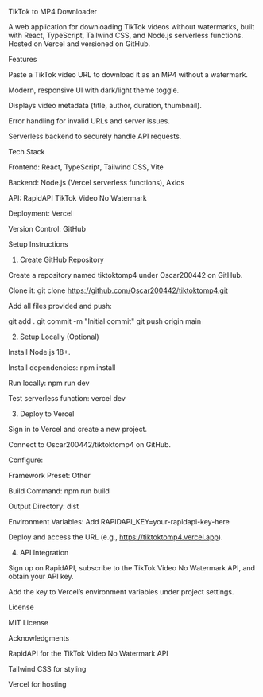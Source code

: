 TikTok to MP4 Downloader

A web application for downloading TikTok videos without watermarks, built with React, TypeScript, Tailwind CSS, and Node.js serverless functions. Hosted on Vercel and versioned on GitHub.

Features





Paste a TikTok video URL to download it as an MP4 without a watermark.



Modern, responsive UI with dark/light theme toggle.



Displays video metadata (title, author, duration, thumbnail).



Error handling for invalid URLs and server issues.



Serverless backend to securely handle API requests.

Tech Stack





Frontend: React, TypeScript, Tailwind CSS, Vite



Backend: Node.js (Vercel serverless functions), Axios



API: RapidAPI TikTok Video No Watermark



Deployment: Vercel



Version Control: GitHub

Setup Instructions

1. Create GitHub Repository





Create a repository named tiktoktomp4 under Oscar200442 on GitHub.



Clone it: git clone https://github.com/Oscar200442/tiktoktomp4.git



Add all files provided and push:

git add .
git commit -m "Initial commit"
git push origin main

2. Setup Locally (Optional)





Install Node.js 18+.



Install dependencies: npm install



Run locally: npm run dev



Test serverless function: vercel dev

3. Deploy to Vercel





Sign in to Vercel and create a new project.



Connect to Oscar200442/tiktoktomp4 on GitHub.



Configure:





Framework Preset: Other



Build Command: npm run build



Output Directory: dist



Environment Variables: Add RAPIDAPI_KEY=your-rapidapi-key-here



Deploy and access the URL (e.g., https://tiktoktomp4.vercel.app).

4. API Integration





Sign up on RapidAPI, subscribe to the TikTok Video No Watermark API, and obtain your API key.



Add the key to Vercel’s environment variables under project settings.

License

MIT License

Acknowledgments





RapidAPI for the TikTok Video No Watermark API



Tailwind CSS for styling



Vercel for hosting
